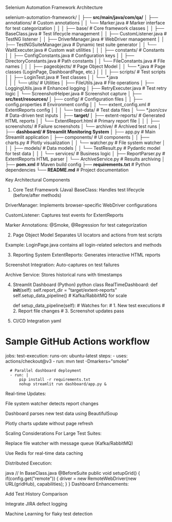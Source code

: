 Selenium Automation Framework Architecture

selenium-automation-framework/
│
├── **src/main/java/com/qa/**
│   ├── annotations/                  # Custom annotations
│   │   └── Marker.java               # Marker interface for test categorization
│   │
│   ├── base/                         # Core framework classes
│   │   ├── BaseClass.java            # Test lifecycle management
│   │   ├── CustomListener.java       # TestNG listener
│   │   ├── DriverManager.java        # WebDriver management
│   │   ├── TestNGSuiteManager.java   # Dynamic test suite generator
│   │   └── WaitExecuter.java         # Custom wait utilities
│   │
│   ├── constants/                    # Constants
│   │   ├── ConfigConstants.java      # Configuration keys
│   │   ├── DirectoryConstants.java   # Path constants
│   │   └── FileConstants.java        # File names
│   │
│   ├── pageobjects/                  # Page Object Model
│   │   └── *.java                    # Page classes (LoginPage, DashboardPage, etc.)
│   │
│   ├── scripts/                      # Test scripts
│   │   ├── LoginTest.java            # Test classes
│   │   └── *.java                    
│   │
│   └── utils/                        # Utilities
│       ├── FileUtils.java            # File operations
│       ├── LoggingUtils.java         # Enhanced logging
│       ├── RetryExecuter.java        # Test retry logic
│       └── ScreenshotHelper.java     # Screenshot capture
│
├── **src/test/resources/**
│   ├── config/                       # Configuration files
│   │   ├── config.properties         # Environment config
│   │   └── extent_config.xml         # ExtentReports config
│   │
│   └── test-data/                    # Test data files
│       └── *.json/csv                # Data-driven test inputs
│
├── **target/**
│   ├── extent-reports/               # Generated HTML reports
│   │   └── ExtentReport.html         # Primary report file
│   │
│   ├── screenshots/                  # Failure screenshots
│   └── archive/                      # Archived test runs
│
├── **dashboard/                      # Streamlit Monitoring System**
│   ├── app.py                        # Main Streamlit application
│   ├── components/                   # UI components
│   │   ├── charts.py                 # Plotly visualization
│   │   └── watcher.py                # File system watcher
│   │
│   ├── models/                       # Data models
│   │   └── TestResult.py             # Pydantic model for test data
│   │
│   └── services/                     # Business logic
│       ├── ReportParser.py           # ExtentReports HTML parser
│       └── ArchiveService.py         # Results archiving
│
├── **pom.xml**                       # Maven build config
├── **requirements.txt**              # Python dependencies
└── **README.md**                     # Project documentation


Key Architectural Components
1. Core Test Framework (Java)
BaseClass: Handles test lifecycle (before/after methods)

DriverManager: Implements browser-specific WebDriver configurations

CustomListener: Captures test events for ExtentReports

Marker Annotations: @Smoke, @Regression for test categorization

2. Page Object Model
Separates UI locators and actions from test scripts

Example: LoginPage.java contains all login-related selectors and methods

3. Reporting System
ExtentReports: Generates interactive HTML reports

Screenshot Integration: Auto-captures on test failures

Archive Service: Stores historical runs with timestamps

4. Streamlit Dashboard (Python)
python
class RealTimeDashboard:
    def __init__(self):
        self.report_dir = "target/extent-reports"
        self.setup_data_pipeline()  # Kafka/RabbitMQ for scale
        
    def setup_data_pipeline(self):
        # Watches for:
        # 1. New test executions
        # 2. Report file changes
        # 3. Screenshot updates
        pass
5. CI/CD Integration
yaml
# Sample GitHub Actions workflow
jobs:
  test-execution:
    runs-on: ubuntu-latest
    steps:
      - uses: actions/checkout@v3
      - run: mvn test -Dmarkers="smoke"
      
      # Parallel dashboard deployment
      - run: |
          pip install -r requirements.txt
          nohup streamlit run dashboard/app.py &


Real-time Updates:

File system watcher detects report changes

Dashboard parses new test data using BeautifulSoup

Plotly charts update without page refresh

Scaling Considerations
For Large Test Suites:

Replace file watcher with message queue (Kafka/RabbitMQ)

Use Redis for real-time data caching

Distributed Execution:

java
// In BaseClass.java
@BeforeSuite
public void setupGrid() {
    if(config.get("remote")) {
        driver = new RemoteWebDriver(new URL(gridHub), capabilities);
    }
}
Dashboard Enhancements:

Add Test History Comparison

Integrate JIRA defect logging

Machine Learning for flaky test detection